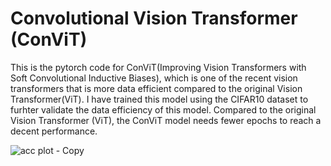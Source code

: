 # Convolutional Vision Transformer (ConViT)

This is the pytorch code for ConViT(Improving Vision Transformers with Soft Convolutional Inductive Biases), which is one of the recent vision transformers that is more data efficient compared to the original Vision Transformer(ViT). 
I have trained this model using the CIFAR10 dataset to furhter validate the data efficiency of this model. 
Compared to the original Vision Transformer (ViT), the ConViT model needs fewer epochs to reach a decent performance. 


![acc plot - Copy](https://user-images.githubusercontent.com/71688101/211201061-65d3c598-7441-4b5f-9beb-2e85254bdd3d.png)
